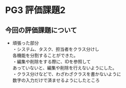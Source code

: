# PG3 評価課題2

## 今回の評価課題について 

* 頑張った部分  
・システム、タスク、担当者をクラス分けし  
各機能を分割することができた。  
・編集や削除をする際に、IDを参照して  
あっていないと、編集や削除を行えないようにした。  
・クラス分けなどで、わざわざクラスを書かないように  
数字の入力だけで済ませるようにしたところ